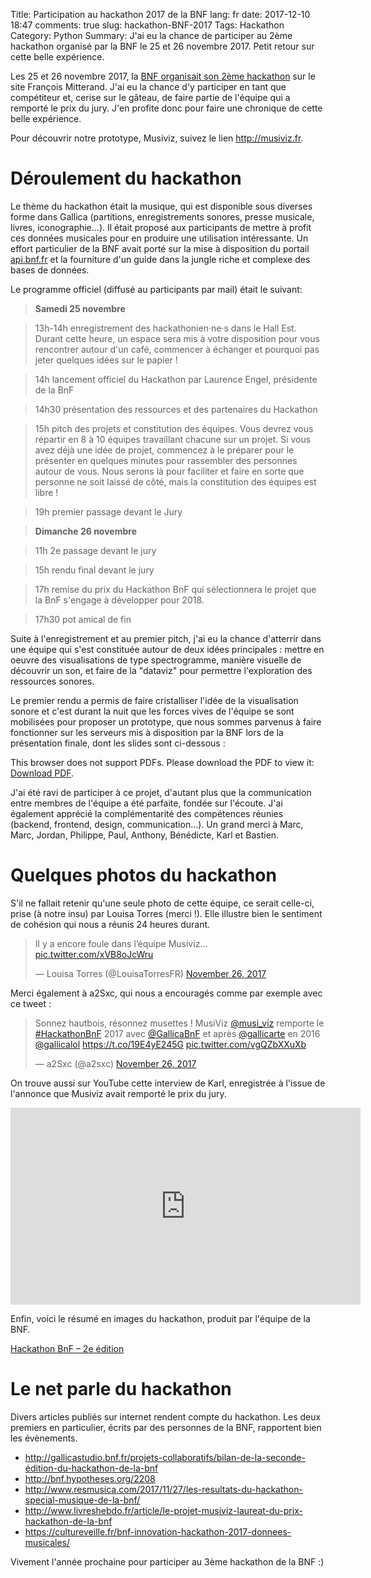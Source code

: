 ﻿Title: Participation au hackathon 2017 de la BNF
lang: fr
date: 2017-12-10 18:47
comments: true
slug: hackathon-BNF-2017
Tags: Hackathon
Category: Python
Summary: J'ai eu la chance de participer au 2ème hackathon organisé par la BNF le 25 et 26 novembre 2017. Petit retour sur cette belle expérience.

Les 25 et 26 novembre 2017, la [BNF organisait son 2ème hackathon](http://gallica.bnf.fr/blog/25102017/hackathon-bnf-2e-edition) sur le site François Mitterand. J'ai eu la chance d'y participer en tant que compétiteur et, cerise sur le gâteau, de faire partie de l'équipe qui a remporté le prix du jury. J'en profite donc pour faire une chronique de cette belle expérience. 

Pour découvrir notre prototype, Musiviz, suivez le lien <http://musiviz.fr>.

# Déroulement du hackathon
Le thème du hackathon était la musique, qui est disponible sous diverses forme dans Gallica (partitions, enregistrements sonores, presse musicale, livres, iconographie...). Il était proposé aux participants de mettre à profit ces  données musicales pour en produire une utilisation intéressante. Un effort particulier de la BNF avait porté sur la mise à disposition du portail [api.bnf.fr](http://api.bnf.fr/hackathon-2017-explorer-les-données-des-collections-de-la-bnf-liées-à-la-musique) et la fourniture d'un guide dans la jungle riche et complexe des bases de données.

Le programme officiel (diffusé au participants par mail) était le suivant:

>**Samedi 25 novembre** 

>13h-14h  enregistrement des hackathonien·ne·s dans le Hall Est. Durant cette heure, un espace sera mis à votre disposition pour vous rencontrer autour d'un café, commencer à échanger et pourquoi pas jeter quelques idées sur le papier ! 

>14h lancement officiel du Hackathon par Laurence Engel, présidente de la BnF 

>14h30 présentation des ressources et des partenaires du Hackathon 

>15h pitch des projets et constitution des équipes. Vous devrez vous répartir en 8 à 10 équipes travaillant chacune sur un projet. Si vous avez déjà une idée de projet, commencez à le préparer pour le présenter en quelques minutes pour rassembler des personnes autour de vous. Nous serons là pour faciliter et faire en sorte que personne ne soit laissé de côté, mais la constitution des équipes est libre ! 

>19h  premier passage devant le Jury 

>**Dimanche 26 novembre** 

>11h  2e passage devant le jury 

>15h rendu final devant le jury 

>17h remise du prix du Hackathon BnF qui sélectionnera le projet que la BnF s'engage à développer pour 2018. 

>17h30 pot amical de fin 

Suite à l'enregistrement et au premier pitch, j'ai eu la chance d'atterrir dans une équipe qui s'est constituée autour de deux idées principales : mettre en oeuvre des visualisations de type spectrogramme, manière visuelle de découvrir un son, et faire de la "dataviz" pour permettre l'exploration des ressources sonores.

Le premier rendu a permis de faire cristalliser l'idée de la visualisation sonore et c'est durant la nuit que les forces vives de l'équipe se sont mobilisées pour proposer un prototype, que nous sommes parvenus à faire fonctionner sur les serveurs mis à disposition par la BNF lors de la présentation finale, dont les slides sont ci-dessous :

<object data="{static}pdfs/Musiviz.pdf" type="application/pdf" width="100%" height="500px">
   <p>This browser does not support PDFs. Please download the PDF to view it: <a href="{static}pdfs/Musiviz.pdf">Download PDF</a>.</p>
</object>

J'ai été ravi de participer à ce projet, d'autant plus que la communication entre membres de l'équipe a été parfaite, fondée sur l'écoute. J'ai également apprécié la complémentarité des compétences réunies (backend, frontend, design, communication...). Un grand merci à Marc, Marc, Jordan, Philippe, Paul, Anthony, Bénédicte, Karl et Bastien.

# Quelques photos du hackathon

S'il ne fallait retenir qu'une seule photo de cette équipe, ce serait celle-ci, prise (à notre insu) par Louisa Torres (merci !). Elle illustre bien le sentiment de cohésion qui nous a réunis 24 heures durant. 

<blockquote class="twitter-tweet" data-lang="en"><p lang="fr" dir="ltr">Il y a encore foule dans l’équipe Musiviz... <a href="https://t.co/xVB8oJcWru">pic.twitter.com/xVB8oJcWru</a></p>&mdash; Louisa Torres (@LouisaTorresFR) <a href="https://twitter.com/LouisaTorresFR/status/934607452645085189?ref_src=twsrc%5Etfw">November 26, 2017</a></blockquote> <script async src="https://platform.twitter.com/widgets.js" charset="utf-8"></script> 

Merci également à a2Sxc, qui nous a encouragés comme par exemple avec ce tweet :  

<blockquote class="twitter-tweet" data-lang="en"><p lang="fr" dir="ltr">Sonnez hautbois, résonnez musettes ! MusiViz <a href="https://twitter.com/musi_viz?ref_src=twsrc%5Etfw">@musi_viz</a> remporte le <a href="https://twitter.com/hashtag/HackathonBnF?src=hash&amp;ref_src=twsrc%5Etfw">#HackathonBnF</a> 2017 avec <a href="https://twitter.com/GallicaBnF?ref_src=twsrc%5Etfw">@GallicaBnF</a> et après <a href="https://twitter.com/gallicarte?ref_src=twsrc%5Etfw">@gallicarte</a> en 2016 <a href="https://twitter.com/gallicalol?ref_src=twsrc%5Etfw">@gallicalol</a> <a href="https://t.co/19E4yE245G">https://t.co/19E4yE245G</a> <a href="https://t.co/vgQZbXXuXb">pic.twitter.com/vgQZbXXuXb</a></p>&mdash; a2Sxc (@a2sxc) <a href="https://twitter.com/a2sxc/status/934838735006552064?ref_src=twsrc%5Etfw">November 26, 2017</a></blockquote> <script async src="https://platform.twitter.com/widgets.js" charset="utf-8"></script> 

On trouve aussi sur YouTube cette interview de Karl, enregistrée à l'issue de l'annonce que Musiviz avait remporté le prix du jury.

<iframe width="560" height="315" src="https://www.youtube.com/embed/MjTFUJegsto?rel=0" frameborder="0" gesture="media" allow="encrypted-media" allowfullscreen></iframe>

Enfin, voici le résumé en images du hackathon, produit par l'équipe de la BNF.

<a class="twitter-moment" href="https://twitter.com/i/moments/935137574536056833?ref_src=twsrc%5Etfw">Hackathon BnF – 2e édition </a>
<script async src="https://platform.twitter.com/widgets.js" charset="utf-8"></script>



# Le net parle du hackathon

Divers articles publiés sur internet rendent compte du hackathon. Les deux premiers en particulier, écrits par des personnes de la BNF, rapportent bien les évènements. 

- <http://gallicastudio.bnf.fr/projets-collaboratifs/bilan-de-la-seconde-édition-du-hackathon-de-la-bnf>
- <http://bnf.hypotheses.org/2208>
- <http://www.resmusica.com/2017/11/27/les-resultats-du-hackathon-special-musique-de-la-bnf/>
- <http://www.livreshebdo.fr/article/le-projet-musiviz-laureat-du-prix-hackathon-de-la-bnf>
- <https://cultureveille.fr/bnf-innovation-hackathon-2017-donnees-musicales/>

Vivement l'année prochaine pour participer au 3ème hackathon de la BNF :)

